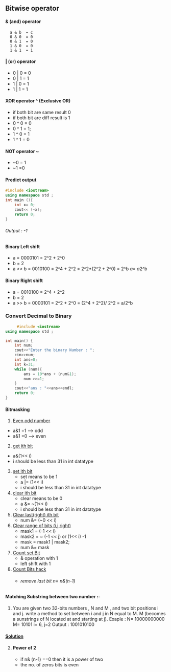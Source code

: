 ## Bitwise operator
  #### & (and) operator
      a & b  = c
      0 & 0  = 0
      0 & 1  = 0
      1 & 0  = 0
      1 & 1  = 1

#### | (or) operator
 - 0 | 0 = 0
 - 0 | 1 = 1
 - 1 | 0 = 1
 - 1 | 1 = 1
#### XOR operator ^ (Exclusive OR)
  - if both bit are same result 0
  - if both bit are diff result is 1
  - 0 ^ 0 = 0
  - 0 ^ 1 = 1;
  - 1 ^ 0 = 1
  - 1 ^ 1 = 0

#### NOT operator ~ 
-  ~0 = 1
- ~1 =0
#### Predict output 

```c++
#include <iostream>
using namespace std ;
int main (){
    int x= 0;
    cout<< (~x);
    return 0;
}
```
###### Output : -1

#### Binary Left shift
* a = 0000101 = 2^2 + 2^0
* b = 2
* a << b = 0010100 = 2^4 + 2^2 = 2^2*(2^2 + 2^0) = 2^b *a= a*2^b
#### Binary Right shift
* a = 0010100 = 2^4 + 2^2 
* b = 2
* a >> b = 0000101 = 2^2 + 2^0 = (2^4 + 2^2)/ 2^2 = a/2^b
### Convert Decimal to Binary 
```cpp
     #include <iostream>
using namespace std ;

int main() {
    int num;
    cout<<"Enter the binary Number : ";
    cin>>num;
    int ans=0;
    int k=31;
    while (num){
        ans = 10*ans + (num&1);
        num >>=1;
    }
    cout<<"ans : "<<ans<<endl;
    return 0;
}
```



#### Bitmasking
1. [Even odd number]()
  - a&1 =1 --> odd
  - a&1 =0 --> even
2. [get ith bit]()
  - a&(1<< i)
  - i should be less than 31 in int datatype
3. [set ith bit]()
   - set means to be 1
   - a |= (1<< i)
   - i should be less than 31 in int datatype
4. [clear ith bit]()
   - clear means to be 0
   - a &= ~(1<< i)
   - i should be less than 31 in int datatype
5. [Clear last(right) ith bit]()
   - num &= (~0 << i)
6. [Clear  range of bits (i,j,right)]()
   -   mask1 = (-1 << i)
   -   mask2 = ~ (-1 << j) or (1<< i) -1
   -   mask  =  mask1 | mask2;
   -   num &= mask
7. [Count set Bit]() 
   - & operation with 1 
   - left shift with 1
8. [Count Bits hack]()
   - ###### remove last bit n= n&(n-1)

#### Matching Substring between two number :- 
 1.   You are given two 32-bits numbers , N and M , and two bit positions i and j.
   write a method to set between i and j in N equal to M. 
   M (becomes a sunstrings of N located at and starting at j).
   Exaple : 
   N= 10000000000
   M= 10101
   i= 6, j=2
   Output : 1001010100
#### [Solution]()
2. #### Power of 2
    - if n& (n-1) ==0 then it is a power of two
    - the no. of zeros bits is even

